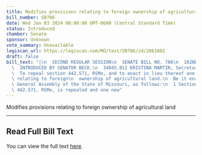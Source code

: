```yaml
---
title: Modifies provisions relating to foreign ownership of agricultural land
bill_number: SB786
date: Wed Jan 03 2024 00:00:00 GMT-0600 (Central Standard Time)
status: Introduced
chamber: Senate
sponsor: Unknown
vote_summary: Unavailable
legiscan_url: https://legiscan.com/MO/text/SB786/id/2861802
draft: false
bill_text: "|\n  SECOND REGULAR SESSION\n  SENATE BILL NO. 786\n  102ND GENERA L ASSEMBLY\n\
  \  INTRODUCED BY SENATOR BECK.\n  3404S.01I KRISTINA MARTIN, Secretary\n  AN ACT\n\
  \  To repeal section 442.571, RSMo, and to enact in lieu thereof one new section\
  \ relating to foreign\n  ownership of agricultural land.\n  Be it enacted by the\
  \ General Assembly of the State of Missouri, as follows:\n  1 Section A. Section\
  \ 442.571, RSMo, is repealed and one new"
---
```

Modifies provisions relating to foreign ownership of agricultural land

---

## Read Full Bill Text

You can view the full text [here](https://legiscan.com/MO/text/SB786/id/2861802).
